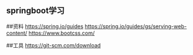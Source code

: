 ## springboot学习


##资料
https://spring.io/guides
https://spring.io/guides/gs/serving-web-content/
https://www.bootcss.com/

##工具
https://git-scm.com/download 